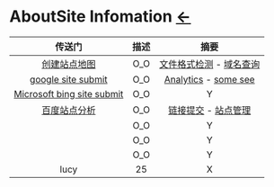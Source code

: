 # AboutSite Infomation  [←](../index.md)

| 传送门 | 描述 | 摘要 |
|:---:|:---:|:---:|
| [创建站点地图](https://www.xml-sitemaps.com/) | O_O | [文件格式检测](https://webmaster.yandex.com/tools/sitemap/) - [域名查询](https://sg.godaddy.com/zh/domains/domain-name-search) |
| [google site submit](https://search.google.com/search-console/welcome) | O_O | [Analytics](https://search.google.com/search-console) - [some see](https://ahrefs.com/blog/zh/submit-website-to-search-engines/) |
| [Microsoft bing site submit](https://www.bing.com/webmasters) | O_O | Y |
| [百度站点分析](https://tongji.baidu.com/web/homepage/index) | O_O | [链接提交](https://ziyuan.baidu.com/linksubmit/url) - [站点管理](https://ziyuan.baidu.com/site/index#/) |
| []() | O_O | Y |
| []() | O_O | Y |
| []() | O_O | Y |
| lucy | 25 | X |
